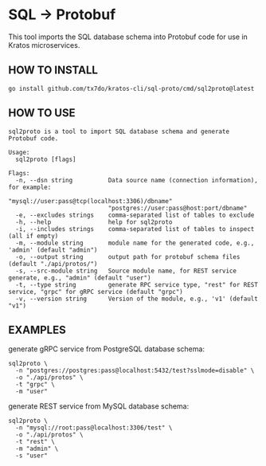 # SQL → Protobuf

This tool imports the SQL database schema into Protobuf code for use in Kratos microservices.

## HOW TO INSTALL

```shell
go install github.com/tx7do/kratos-cli/sql-proto/cmd/sql2proto@latest
```

## HOW TO USE

```shell
sql2proto is a tool to import SQL database schema and generate Protobuf code.

Usage:
  sql2proto [flags]

Flags:
  -n, --dsn string          Data source name (connection information), for example:
                            "mysql://user:pass@tcp(localhost:3306)/dbname"
                            "postgres://user:pass@host:port/dbname"
  -e, --excludes strings    comma-separated list of tables to exclude
  -h, --help                help for sql2proto
  -i, --includes strings    comma-separated list of tables to inspect (all if empty)
  -m, --module string       module name for the generated code, e.g., 'admin' (default "admin")
  -o, --output string       output path for protobuf schema files (default "./api/protos/")
  -s, --src-module string   Source module name, for REST service generate, e.g., "admin" (default "user")
  -t, --type string         generate RPC service type, "rest" for REST service, "grpc" for gRPC service (default "grpc")
  -v, --version string      Version of the module, e.g., 'v1' (default "v1")
```

## EXAMPLES

generate gRPC service from PostgreSQL database schema:

```shell
sql2proto \
  -n "postgres://postgres:pass@localhost:5432/test?sslmode=disable" \
  -o "./api/protos" \
  -t "grpc" \
  -m "user"
```

generate REST service from MySQL database schema:

```shell
sql2proto \
  -n "mysql://root:pass@localhost:3306/test" \
  -o "./api/protos" \
  -t "rest" \
  -m "admin" \
  -s "user"
```
